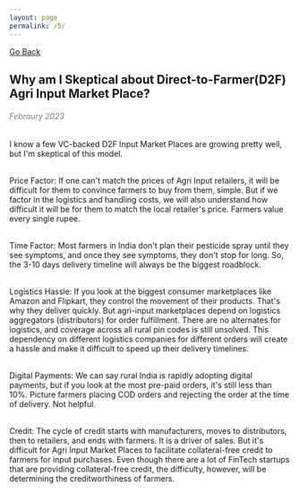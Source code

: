 ```yaml
---
layout: page
permalink: /5/
---
```

[Go Back](/blog/)
<h2>Why am I Skeptical about Direct-to-Farmer(D2F) Agri Input Market Place?</h2><dr>
<h6 style="color: #7D7D7D;" >Febraury 2023</h6><dr>
I know a few VC-backed D2F Input Market Places are growing pretty well, but I'm skeptical of this model.<br><br>

Price Factor: If one can't match the prices of Agri Input retailers, it will be difficult for them to convince farmers to buy from them, simple. But if we factor in the logistics and handling costs, we will also understand how difficult it will be for them to match the local retailer's price. Farmers value every single rupee.<br><br>

Time Factor: Most farmers in India don't plan their pesticide spray until they see symptoms, and once they see symptoms, they don't stop for long. So, the 3-10 days delivery timeline will always be the biggest roadblock.<br><br>

Logistics Hassle: If you look at the biggest consumer marketplaces like Amazon and Flipkart, they control the movement of their products. That's why they deliver quickly. But agri-input marketplaces depend on logistics aggregators (distributors) for order fulfillment. There are no alternates for logistics, and coverage across all rural pin codes is still unsolved. This dependency on different logistics companies for different orders will create a hassle and make it difficult to speed up their delivery timelines.<br><br>

Digital Payments: We can say rural India is rapidly adopting digital payments, but if you look at the most pre-paid orders, it's still less than 10%. Picture farmers placing COD orders and rejecting the order at the time of delivery. Not helpful.<br><br>

Credit: The cycle of credit starts with manufacturers, moves to distributors, then to retailers, and ends with farmers. It is a driver of sales. But it's difficult for Agri Input Market Places to facilitate collateral-free credit to farmers for input purchases. Even though there are a lot of FinTech startups that are providing collateral-free credit, the difficulty, however, will be determining the creditworthiness of farmers.